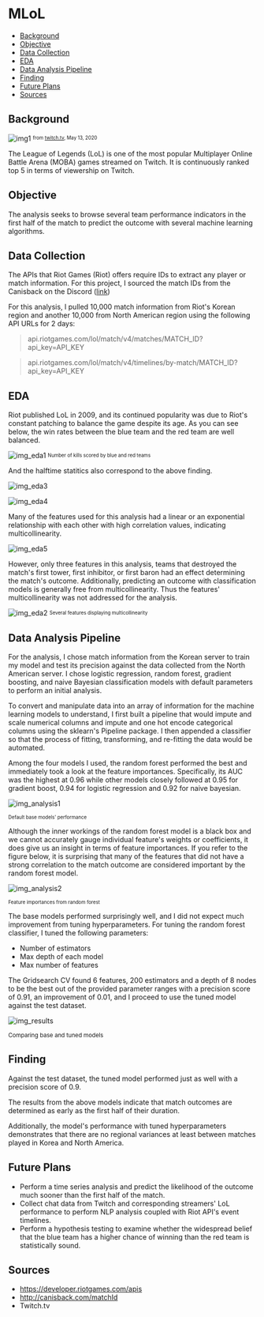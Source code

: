 # MLoL
- [Background](#background)
- [Objective](#objective)
- [Data Collection](#data-collection)
- [EDA](#eda)
- [Data Analysis Pipeline](#data-analysis-pipeline)
- [Finding](#finding)
- [Future Plans](#future-plans)
- [Sources](#sources)

## Background
![img1](img/LoL_background.png)
<sup><sub>from [twitch.tv](https://www.twitch.tv/directory), May 13, 2020</sub></sup>
 
The League of Legends (LoL) is one of the most popular Multiplayer Online Battle Arena (MOBA) games streamed on Twitch. It is continuously ranked top 5 in terms of viewership on Twitch.

## Objective
The analysis seeks to browse several team performance indicators in the first half of the match to predict the outcome with several machine learning algorithms. 

## Data Collection
The APIs that Riot Games (Riot) offers require IDs to extract any player or match information. For this project, I sourced the match IDs from the Canisback on the Discord ([link](http://canisback.com/matchId/matchlist_kr.json))

For this analysis, I pulled 10,000 match information from Riot's Korean region and another 10,000 from North American region using the following API URLs for 2 days:
> api.riotgames.com/lol/match/v4/matches/MATCH_ID?api_key=API_KEY


> api.riotgames.com/lol/match/v4/timelines/by-match/MATCH_ID?api_key=API_KEY

## EDA
Riot published LoL in 2009, and its continued popularity was due to Riot's constant patching to balance the game despite its age. As you can see below, the win rates between the blue team and the red team are well balanced.


![img_eda1](img/match_result_dist.png)
<sup><sub>Number of kills scored by blue and red teams</sub></sup>

And the halftime statitics also correspond to the above finding.


![img_eda3](img/mean_team_stats1.png)


![img_eda4](img/mean_team_stats2.png)


Many of the features used for this analysis had a linear or an exponential relationship with each other with high correlation values, indicating multicollinearity. 


![img_eda5](img/pairplot.png)

However, only three features in this analysis, teams that destroyed the match's first tower, first inhibitor, or first baron had an effect determining the match's outcome. Additionally, predicting an outcome with classification models is generally free from multicollinearity. Thus the features' multicollinearity was not addressed for the analysis.


![img_eda2](img/correlation_mat.png)
<sup><sub>Several features displaying multicollinearity</sub></sup>



## Data Analysis Pipeline

For the analysis, I chose match information from the Korean server to train my model and test its precision against the data collected from the North American server. I chose logistic regression, random forest, gradient boosting, and naive Bayesian classification models with default parameters to perform an initial analysis.

To convert and manipulate data into an array of information for the machine learning models to understand, I first built a pipeline that would impute and scale numerical columns and impute and one hot encode categorical columns using the sklearn's Pipeline package. I then appended a classifier so that the process of fitting, transforming, and re-fitting the data would be automated.

Among the four models I used, the random forest performed the best and immediately took a look at the feature importances. Specifically, its AUC was the highest at 0.96 while other models closely followed at 0.95 for gradient boost, 0.94 for logistic regression and 0.92 for naive bayesian.


![img_analysis1](img/InitialCurves.png)

<sup><sub>Default base models' performance</sub></sup>

Although the inner workings of the random forest model is a black box and we cannot accurately gauge individual feature's weights or coefficients, it does give us an insight in terms of feature importances. If you refer to the figure below, it is surprising that many of the features that did not have a strong correlation to the match outcome are considered important by the random forest model.


![img_analysis2](img/feature_importances.png)


<sup><sub>Feature importances from random forest</sup></sub>


The base models performed surprisingly well, and I did not expect much improvement from tuning hyperparameters. For tuning the random forest classifier, I tuned the following parameters: 
* Number of estimators
* Max depth of each model
* Max number of features

The Gridsearch CV found 6 features, 200 estimators and a depth of 8 nodes to be the best out of the provided parameter ranges with a precision score of 0.91, an improvement of 0.01, and I proceed to use the tuned model against the test dataset.

![img_results](img/FinalCurves.png)

<sup>Comparing base and tuned models<sub>

## Finding

Against the test dataset, the tuned model performed just as well with a precision score of 0.9. 

The results from the above models indicate that match outcomes are determined as early as the first half of their duration.

Additionally, the model's performance with tuned hyperparameters demonstrates that there are no regional variances at least between matches played in Korea and North America.

## Future Plans
* Perform a time series analysis and predict the likelihood of the outcome much sooner than the first half of the match.
* Collect chat data from Twitch and corresponding streamers' LoL performance to perform NLP analysis coupled with Riot API's event timelines.
* Perform a hypothesis testing to examine whether the widespread belief that the blue team has a higher chance of winning than the red team is statistically sound.

## Sources
* https://developer.riotgames.com/apis
* http://canisback.com/matchId
* Twitch.tv
